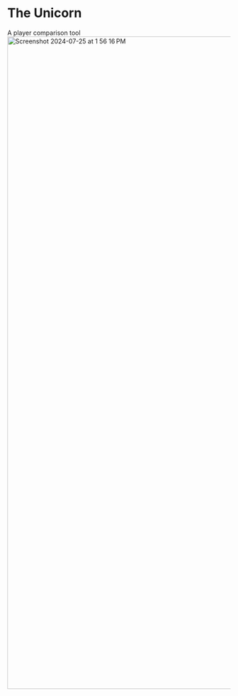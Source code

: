 # The Unicorn
A player comparison tool
<img width="1470" alt="Screenshot 2024-07-25 at 1 56 16 PM" src="https://github.com/user-attachments/assets/cc325c44-bc03-4454-ae46-e73b858fdf3b">
